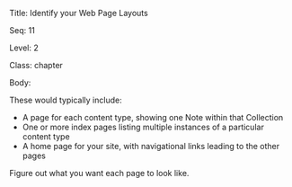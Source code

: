 Title:  Identify your Web Page Layouts

Seq:    11

Level:  2

Class:  chapter

Body:

These would typically include:

+ A page for each content type, showing one Note within that Collection
+ One or more index pages listing multiple instances of a particular content type
+ A home page for your site, with navigational links leading to the other pages

Figure out what you want each page to look like.
